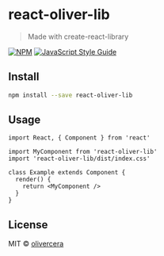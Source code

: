 # react-oliver-lib

> Made with create-react-library

[![NPM](https://img.shields.io/npm/v/react-oliver-lib.svg)](https://www.npmjs.com/package/react-oliver-lib) [![JavaScript Style Guide](https://img.shields.io/badge/code_style-standard-brightgreen.svg)](https://standardjs.com)

## Install

```bash
npm install --save react-oliver-lib
```

## Usage

```tsx
import React, { Component } from 'react'

import MyComponent from 'react-oliver-lib'
import 'react-oliver-lib/dist/index.css'

class Example extends Component {
  render() {
    return <MyComponent />
  }
}
```

## License

MIT © [olivercera](https://github.com/olivercera)

